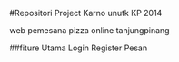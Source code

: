 #Repositori Project Karno unutk KP 2014

web pemesana pizza online tanjungpinang

##fiture Utama
Login
Register
Pesan
